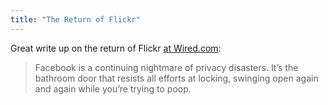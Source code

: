 ```yaml
---
title: "The Return of Flickr"
---
```

<p>Great write up on the return of Flickr <a href="https://www.wired.com/gadgetlab/2013/02/the-return-of-flickr/">at Wired.com</a>:</p>
<blockquote><p>Facebook is a continuing nightmare of privacy disasters. It’s the bathroom door that resists all efforts at locking, swinging open again and again while you’re trying to poop. </p></blockquote>
